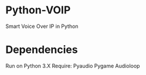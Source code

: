 # Python-VOIP
Smart Voice Over IP in Python

# Dependencies
Run on Python 3.X
Require:
  Pyaudio
  Pygame
  Audioloop
